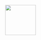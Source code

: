 <div id="header" align="center">
  <img src="https://giphy.com/embed/JqmupuTVZYaQX5s094" width="100"/>
</div>

<!--
**deaflurryth/deaflurryth** is a ✨ _special_ ✨ repository because its `README.md` (this file) appears on your GitHub profile.

Here are some ideas to get you started:

- 🔭 I’m currently working on ...
- 🌱 I’m currently learning ...
- 👯 I’m looking to collaborate on ...
- 🤔 I’m looking for help with ...
- 💬 Ask me about ...
- 📫 How to reach me: ...
- 😄 Pronouns: ...
- ⚡ Fun fact: ...
-->
